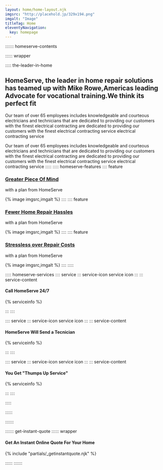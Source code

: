 ```yaml
---
layout: home/home-layout.njk
imgsrc: "http://placehold.jp/329x194.png"
imgalt: "Image"
titleTag: Home
eleventyNavigation:
  key: homepage
---
```


::::::: homeserve-contents

:::::: wrapper



::::: the-leader-in-home

## HomeServe, the leader in home repair solutions has teamed up with Mike Rowe,Americas leading Advocate for vocational training.We think its perfect fit

Our team of over 65 employees includes knowledgeable and courteous electricians and technicians that are dedicated to providing our customers with the finest electrical contracting
are dedicated to providing our customers with the finest electrical contracting service  electrical contracting service

Our team of over 65 employees includes knowledgeable and courteous electricians and technicians that are dedicated to providing our customers with the finest electrical contracting
are dedicated to providing our customers with the finest electrical contracting service  electrical contracting service
:::::
::::: homeserve-features
:::: feature

### [Greater Piece Of Mind](#FIXME)

with a plan from HomeServe

{% image imgsrc,imgalt %}
::::
:::: feature

### [Fewer Home Repair Hassles](#FIXME)

with a plan from HomeServe

{% image imgsrc,imgalt %}
::::
:::: feature

### [Stressless over Repair Costs](#FIXME)

with a plan from HomeServe

{% image imgsrc,imgalt %}
::::
:::::

::::: homeserve-services
:::: service
::: service-icon
    service icon
:::
::: service-content

#### Call HomeServe 24/7

{% serviceinfo %}

:::
::::

:::: service
::: service-icon
    service icon
:::
::: service-content

#### HomeServe Will Send a Tecnician

{% serviceinfo %}

:::
::::

:::: service
::: service-icon
    service icon
:::
::: service-content

#### You Get "Thumps Up Service"

{% serviceinfo  %}

:::
::::

:::::

::::::

:::::::

::::::: get-instant-quote
:::::: wrapper

#### Get An Instant Online Quote For Your Home

 {% include "partials/_getinstantquote.njk" %}

::::::
:::::::
